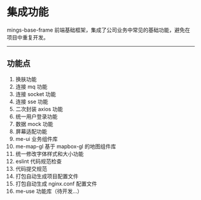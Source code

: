# 集成功能

mings-base-frame 前端基础框架，集成了公司业务中常见的基础功能，避免在项目中重复开发。

---

## 功能点

1. 换肤功能
2. 连接 mq 功能
3. 连接 socket 功能
4. 连接 sse 功能
5. 二次封装 axios 功能
6. 统一用户登录功能
7. 数据 mock 功能
8. 屏幕适配功能
9. me-ui 业务组件库
10. me-map-gl 基于 mapbox-gl 的地图组件库
11. 统一修改字体样式和大小功能
12. eslint 代码规范检查
13. 代码提交规范
14. 打包自动生成项目配置文件
15. 打包自动生成 nginx.conf 配置文件
16. me-use 功能库（待开发...）
